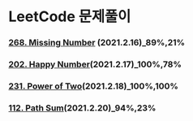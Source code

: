 # LeetCode 문제풀이

### [268. Missing Number](https://leetcode.com/problems/missing-number/) (2021.2.16)_89%,21%

### [202. Happy Number](https://leetcode.com/problems/happy-number/)(2021.2.17)_100%,78%

### [231. Power of Two](https://leetcode.com/problems/power-of-two/)(2021.2.18)_100%,100%

### [112. Path Sum](https://leetcode.com/problems/path-sum/)(2021.2.20)_94%,23%



